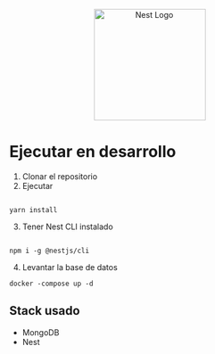 <p align="center">
  <a href="http://nestjs.com/" target="blank"><img src="https://nestjs.com/img/logo-small.svg" width="200" alt="Nest Logo" /></a>
</p>

# Ejecutar en desarrollo

1. Clonar el repositorio
2. Ejecutar

```

yarn install
```

3. Tener Nest CLI instalado

```

npm i -g @nestjs/cli
```

4. Levantar la base de datos

```
docker -compose up -d
```

## Stack usado

- MongoDB
- Nest

